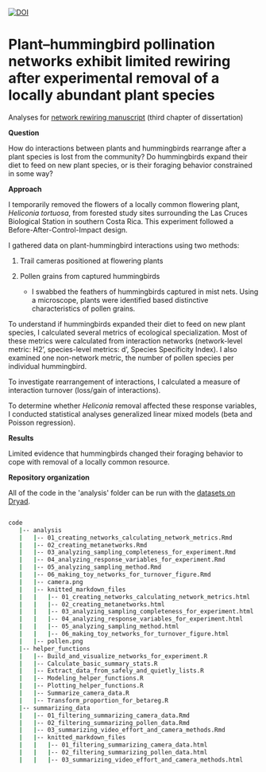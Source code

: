 [![DOI](https://zenodo.org/badge/DOI/10.5281/zenodo.7882149.svg)](https://doi.org/10.5281/zenodo.7882149)

# Plant–hummingbird pollination networks exhibit limited rewiring after experimental removal of a locally abundant plant species

Analyses for [network rewiring manuscript](https://www.biorxiv.org/content/10.1101/2022.10.05.511021v1) (third chapter of dissertation)

**Question** 

How do interactions between plants and hummingbirds rearrange after a plant species is lost from the community? Do hummingbirds expand their diet to feed on new plant species, or is their foraging behavior constrained in some way?

**Approach**

I temporarily removed the flowers of a locally common flowering plant, *Heliconia tortuosa*, from forested study sites surrounding the Las Cruces Biological Station in southern Costa Rica. This experiment followed a Before-After-Control-Impact design.

I gathered data on plant-hummingbird interactions using two methods:

1.	Trail cameras positioned at flowering plants

2.	Pollen grains from captured hummingbirds
    - I swabbed the feathers of hummingbirds captured in mist nets. Using a microscope, plants were identified based distinctive characteristics of pollen grains.

To understand if hummingbirds expanded their diet to feed on new plant species, I calculated several metrics of ecological specialization. Most of these metrics were calculated from interaction networks (network-level metric: H2’, species-level metrics: d’, Species Specificity Index). I also examined one non-network metric, the number of pollen species per individual hummingbird.

To investigate rearrangement of interactions, I calculated a measure of interaction turnover (loss/gain of interactions).

To determine whether *Heliconia* removal affected these response variables, I conducted statistical analyses generalized linear mixed models (beta and Poisson regression).

**Results**

Limited evidence that hummingbirds changed their foraging behavior to cope with removal of a locally common resource.

**Repository organization**

All of the code in the 'analysis' folder can be run with the [datasets on Dryad](https://doi.org/10.5061/dryad.70rxwdc34).

```bash

code
   |-- analysis
   |   |-- 01_creating_networks_calculating_network_metrics.Rmd
   |   |-- 02_creating_metanetworks.Rmd
   |   |-- 03_analyzing_sampling_completeness_for_experiment.Rmd
   |   |-- 04_analyzing_response_variables_for_experiment.Rmd
   |   |-- 05_analyzing_sampling_method.Rmd
   |   |-- 06_making_toy_networks_for_turnover_figure.Rmd
   |   |-- camera.png
   |   |-- knitted_markdown_files
   |   |   |-- 01_creating_networks_calculating_network_metrics.html
   |   |   |-- 02_creating_metanetworks.html
   |   |   |-- 03_analyzing_sampling_completeness_for_experiment.html
   |   |   |-- 04_analyzing_response_variables_for_experiment.html
   |   |   |-- 05_analyzing_sampling_method.html
   |   |   |-- 06_making_toy_networks_for_turnover_figure.html
   |   |-- pollen.png
   |-- helper_functions
   |   |-- Build_and_visualize_networks_for_experiment.R
   |   |-- Calculate_basic_summary_stats.R
   |   |-- Extract_data_from_safely_and_quietly_lists.R
   |   |-- Modeling_helper_functions.R
   |   |-- Plotting_helper_functions.R
   |   |-- Summarize_camera_data.R
   |   |-- Transform_proportion_for_betareg.R
   |-- summarizing_data
   |   |-- 01_filtering_summarizing_camera_data.Rmd
   |   |-- 02_filtering_summarizing_pollen_data.Rmd
   |   |-- 03_summarizing_video_effort_and_camera_methods.Rmd
   |   |-- knitted_markdown_files
   |   |   |-- 01_filtering_summarizing_camera_data.html
   |   |   |-- 02_filtering_summarizing_pollen_data.html
   |   |   |-- 03_summarizing_video_effort_and_camera_methods.html

```
